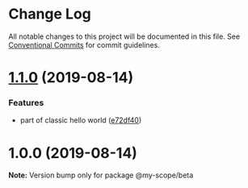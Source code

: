 # Change Log

All notable changes to this project will be documented in this file.
See [Conventional Commits](https://conventionalcommits.org) for commit guidelines.

<a name="1.1.0"></a>
# [1.1.0](https://github.com/nicholascm/lerna-conventional-commits/compare/@my-scope/beta@1.0.0...@my-scope/beta@1.1.0) (2019-08-14)


### Features

*  part of classic hello world ([e72df40](https://github.com/nicholascm/lerna-conventional-commits/commit/e72df40))




<a name="1.0.0"></a>
# 1.0.0 (2019-08-14)




**Note:** Version bump only for package @my-scope/beta
